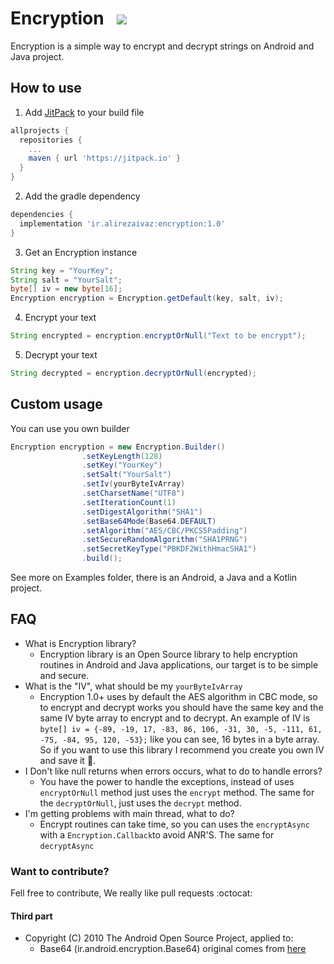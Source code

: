 Encryption &nbsp;&nbsp;[![](https://jitpack.io/v/ir.alirezaivaz/encryption.svg)](https://jitpack.io/#ir.alirezaivaz/encryption)
=====================

Encryption is a simple way to encrypt and decrypt strings on Android and Java project.

## How to use ##

1. Add [JitPack](https://jitpack.io/) to your build file
```gradle
allprojects {
  repositories {
    ...
    maven { url 'https://jitpack.io' }
  }
}
```

2. Add the gradle dependency
```gradle
dependencies {
  implementation 'ir.alirezaivaz:encryption:1.0'
}
```

3. Get an Encryption instance
```java
String key = "YourKey";
String salt = "YourSalt";
byte[] iv = new byte[16];
Encryption encryption = Encryption.getDefault(key, salt, iv);
```

4. Encrypt your text
```java
String encrypted = encryption.encryptOrNull("Text to be encrypt");
```

5. Decrypt your text
```java
String decrypted = encryption.decryptOrNull(encrypted);
```

## Custom usage ##

You can use you own builder
```java
Encryption encryption = new Encryption.Builder()
                .setKeyLength(128)
                .setKey("YourKey")
                .setSalt("YourSalt")
                .setIv(yourByteIvArray)
                .setCharsetName("UTF8")
                .setIterationCount(1)
                .setDigestAlgorithm("SHA1")
                .setBase64Mode(Base64.DEFAULT)
                .setAlgorithm("AES/CBC/PKCS5Padding")
                .setSecureRandomAlgorithm("SHA1PRNG")
                .setSecretKeyType("PBKDF2WithHmacSHA1")
                .build();
```

See more on Examples folder, there is an Android, a Java and a Kotlin project.

## FAQ ##

 - What is Encryption library?
	 - Encryption library is an Open Source library to help encryption routines in Android and Java applications, our target is to be simple and secure.
 - What is the "IV", what should be my `yourByteIvArray`
	 - Encryption 1.0+ uses by default the AES algorithm in CBC mode, so to encrypt and decrypt works you should have the same key and the same IV byte array to encrypt and to decrypt. An example of IV is `byte[] iv = {-89, -19, 17, -83, 86, 106, -31, 30, -5, -111, 61, -75, -84, 95, 120, -53};` like you can see, 16 bytes in a byte array. So if you want to use this library I recommend you create you own IV and save it :floppy_disk:.
 - I Don't like null returns when errors occurs, what to do to handle errors?
	 - You have the power to handle the exceptions, instead of uses `encryptOrNull` method just uses the `encrypt` method. The same for the `decryptOrNull`, just uses the `decrypt` method.
 - I'm getting problems with main thread, what to do?
	 - Encrypt routines can take time, so you can uses the `encryptAsync` with a `Encryption.Callback`to avoid ANR'S. The same for `decryptAsync`

### Want to contribute? ###

Fell free to contribute, We really like pull requests :octocat:


#### Third part ####

- Copyright (C) 2010 The Android Open Source Project, applied to:
	- Base64 (ir.android.encryption.Base64) original comes from [here](https://github.com/android/platform_frameworks_base/blob/ab69e29c1927bdc6143324eba5ccd78f7c43128d/core/java/android/util/Base64.java)
